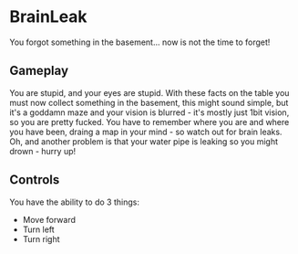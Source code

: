 # BrainLeak
You forgot something in the basement... now is not the time to forget!

## Gameplay

You are stupid, and your eyes are stupid. With these facts on the table you must now collect something in the basement, this might sound simple, but it's a goddamn maze and your vision is blurred - it's mostly just 1bit vision, so you are pretty fucked. You have to remember where you are and where you have been, draing a map in your mind - so watch out for brain leaks. Oh, and another problem is that your water pipe is leaking so you might drown - hurry up!

## Controls

You have the ability to do 3 things:

- Move forward
- Turn left
- Turn right
